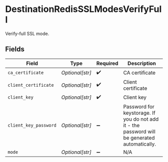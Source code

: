 # DestinationRedisSSLModesVerifyFull

Verify-full SSL mode.


## Fields

| Field                                                                                         | Type                                                                                          | Required                                                                                      | Description                                                                                   |
| --------------------------------------------------------------------------------------------- | --------------------------------------------------------------------------------------------- | --------------------------------------------------------------------------------------------- | --------------------------------------------------------------------------------------------- |
| `ca_certificate`                                                                              | *Optional[str]*                                                                               | :heavy_check_mark:                                                                            | CA certificate                                                                                |
| `client_certificate`                                                                          | *Optional[str]*                                                                               | :heavy_check_mark:                                                                            | Client certificate                                                                            |
| `client_key`                                                                                  | *Optional[str]*                                                                               | :heavy_check_mark:                                                                            | Client key                                                                                    |
| `client_key_password`                                                                         | *Optional[str]*                                                                               | :heavy_minus_sign:                                                                            | Password for keystorage. If you do not add it - the password will be generated automatically. |
| `mode`                                                                                        | *Optional[str]*                                                                               | :heavy_minus_sign:                                                                            | N/A                                                                                           |